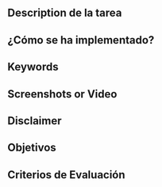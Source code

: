 ## Description de la tarea

<!-- Descripción sobre lo que se pide en la tarea -->

## ¿Cómo se ha implementado?

<!-- Estructura de clases, patrones: MVVM, etc.  -->

## Keywords

<!-- Palabras relacionadas con los conceptos vistos -->

## Screenshots or Video

<!-- Captura de pantalla de la consola -->

## Disclaimer

## Objetivos

<!-- Buscar en el README el Resultado de Aprendizaje con el que se está trabajando -->

## Criterios de Evaluación

<!-- 
    Buscar en el README los criterios de Evaluación con los que se están trabajando.
    Marca con una [X] los conseguidos. Ejemplo:
    [ ] Criterio Evaluación 1.
    [ ] Criterio Evaluación 2.
    [X] Criterio Evaluación 3.
-->